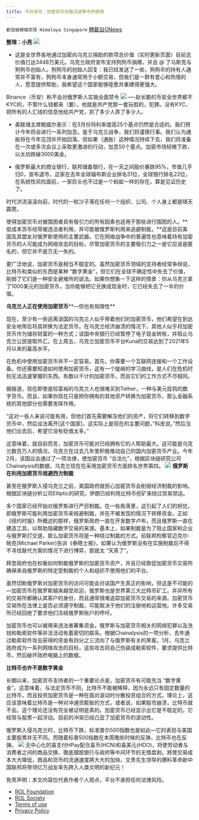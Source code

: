 ```yaml
---
title: 今日说币：加密货币在俄乌战争中的使用
---
```

`新加坡狮城农场 Himalaya Singapore` [轉載自GNews](https://gnews.org/zh-hans/2100579/)

**整理：小亮**
![](https://assets.gnews.org/wp-content/uploads/2022/03/22-1-scaled.jpg)
- 这是全世界各地通过加密向乌克兰捐助的款项总价值（实时更新页面）目前总价值已达3448万美元。乌克兰政府宣布支持狗狗币捐赠，并且 @ 了马斯克与狗狗币创始人。狗狗币的创始人回复：我已经发送了一些，狗狗币的持有人通常并不富有，狗狗币本身通常用于小额交易，但我们是一群有爱心和热情的人，愿意提供帮助，我希望这个国家能够痊愈并重建得更强大。


Binance（币安）称不会对俄罗斯人实施全面禁令
![](https://assets.gnews.org/wp-content/uploads/2022/03/33-1.jpg)
—-赵长鹏的币安全世界都不KYC的，不管什么钱都来（要），他就是共产党那一套玩假的，犯罪。没有KYC，把所有的人汇钱的信息他给共产党，抓了多少人弄了多少人。

- 美联储主席鲍威尔表示：在3月份将利率提高25个基点仍然是合适的。我们预计今年将会进行一系列加息。鉴于乌克兰战争，我们将谨慎行事。我们认为通胀将在今年见顶并开始回落。但如果（通胀）这种情况持续下去，我们将准备在一次或多次会议上采取更激进的行动，加息50个基点。加密市场轻微下跌，以太坊跌破3000美金。


- 俄罗斯最大的商业银行，联邦储备银行，在一天之间股价暴跌95%，市值几乎归0，宣布退市，这家在去年全球福布斯企业排名51位，全球银行排名22位，在系统性风险面前，一家巨头也不过是一个蚂蚁一样的存在，算是见证历史了。


时代洪流滚滚向前，时代的一粒沙子落在任何一个组织、公司、个人身上都是晴天霹雳。

使得加密货币对被围困者具有吸引力的所有因素也适用于那些进行围困的人。**低成本货币经常被违法者利用，并可能被俄罗斯利用来逃避制裁，**这是目前美国及其盟友对俄罗斯使用的主要武器。它在网络战争中的普遍性也意味着持有加密货币的人可能成为网络攻击的目标，尽管加密货币的主要吸引力之一是它应该是匿名的，但它并不是万无一失的。

更广泛地说，加密货币是相当不稳定的。虽然加密货币领域的支持者经常争辩说，比特币和类似的东西是某种 “数字黄金”，但它们在全球不确定性中失去了价值，削弱了它们是一种安全避难所的说法。如果你想象一下这样的情景：你从乌克兰拿了1000美元的加密货币，当你能够把它兑换成现金时，它已经失去了一半的价值。

**乌克兰人正在使用加密货币****—但也有局限性**

现在，至少有一些逃离该国的乌克兰人似乎带着他们的加密货币，他们希望在到达安全地带后将其转换为法定货币。在乌克兰经济崩溃的情况下，其他人似乎将加密货币作为储存财富的一种方式；该国中央银行已经暂停了电子现金转账，并阻止乌克兰公民提取外汇。在上周五，乌克兰加密货币平台Kuna的交易达到了2021年5月以来的最高水平。

在危机中使用加密货币并不一定容易。首先，你需要一个互联网连接和一个工作设备。你还需要知道如何使用加密货币，这有一个陡峭的学习曲线，是人们在危机时刻无法迅速掌握的东西。有数以千计的加密货币，而且它们的工作方式不尽相同。

据报道，现在即使是较富裕的乌克兰人也很难买到Tether，一种与美元挂钩的数字货币。而且，如果你现在只是把你拥有的其他资产转换为加密货币，那么金融系统的其他部分也需要发挥作用。

“这对一些人来说可能有用，但他们首先需要解冻他们的资产，将它们转移到数字货币中，然后设法离开[这个国家]，这实际上是现在的主要问题，”科皮说。”然后当他们出去后，希望它没有贬值太多。”

这意味着，就目前而言，加密货币可能对已经拥有它的人帮助最大。这可能是乌克兰数百万人的情况，乌克兰在过去几年里积极推动自己的国内加密货币产业。今年2月，该国议会通过了一项法律，使加密货币 “合法化”，根据区块链研究公司Chainalysis的数据，乌克兰现在在采用加密货币方面排名世界第四。
![](https://assets.gnews.org/wp-content/uploads/2022/03/44.png)
**俄罗斯在利用加密货币规避西方制裁**

甚至在俄罗斯入侵乌克兰之前，美国政府就担心加密货币会削弱经济制裁的影响。根据区块链分析公司Elliptic的研究，伊朗已经利用比特币挖矿来绕过贸易禁运。

多个国家已经开始对俄罗斯进行严厉制裁。在一些角落里，这引起了人们的担忧，即俄罗斯可能利用加密货币来规避制裁，并在不被发现的情况下转移资金。正如《纽约时报》所概述的那样，俄罗斯政府一直在开发数字卢布，而且俄罗斯一直在建造工具，以帮助隐藏数字交易的来源。基本上，如果制裁是为了阻止国家和企业与俄罗斯打交道，那么加密货币将是一种绕过制裁的方式。前联邦检察官迈克尔-帕克(Michael Parker)告诉《泰晤士报》，如果认为俄罗斯没有在实施制裁后不得不寻找替代方案的情况下进行博弈，那就太 “天真了”。

拜登政府也在权衡如何制裁俄罗斯的加密货币资产，并且已经敦促加密货币交易所确保来自俄罗斯的特定受制裁的个人和组织不使用他们的平台。

虽然切断俄罗斯对加密货币的访问可能会对该国产生真正的影响，但这是不可能的—加密货币在俄罗斯越来越受欢迎，俄罗斯也是世界第三大比特币矿工。并非所有的交易所都确认其客户的身份，而且通常很难追踪加密货币交易的来源。加密货币交易所在法律上是否必须遵守制裁，可能取决于他们的注册地和运营地。许多交易所已经回绝了要求他们冻结俄罗斯账户的呼吁。

加密货币也可以被用来违法者筹集资金。俄罗斯与加密货币相关的网络犯罪以及洗钱和勒索软件等非法活动有着密切的联系。根据Chainalysis的一项分析，去年通过勒索软件攻击获得的资金有四分之三流向了与俄罗斯有关的黑客。1月，乌克兰政府成为一系列网络攻击的目标，这些攻击将自己伪装成勒索软件，要求提供比特币，然后破坏政府电脑上的数据。

**比特币也许不是数字黄金**

长期以来，加密货币支持者的一个重要论点是，加密货币有可能充当 “数字黄金”。这意味着，与法定货币不同，比特币不能被稀释，因为永远只有固定数量的比特币，而且投资加密货币是一种在面对波动时分散投资组合的方式。理论上，这应该意味着比特币是一种对冲通货膨胀的方式，或者说，如果股市崩溃，比特币就不会。这个理论还没有完全被证明是真的。加密货币已经显示出它是不稳定的，它经常与股票一起浮动。目前的冲突已经凸显了加密货币的波动性。

俄罗斯入侵乌克兰时，比特币下跌，标准普尔500指数也是如此—它的表现与美国主要股票并无不同。而随着标普500指数在本周晚些时候的反弹，比特币也在反弹。
![](https://assets.gnews.org/wp-content/uploads/2022/03/55.png)
无中心化的喜支付HPay配合喜币(HCN)和喜美元(HDO)，将使劳动者与消费者之间的商品交换、徹底摆脱银行与政府等中间环节的无情盘剥。將使交易成本大大降低，商品和货币的流通速度將大大的加快，文贵先生领导的爆料革命新中国联邦将带领亿万战友率先跨入人类文明的新纪元！

 

免责声明：本文内容仅代表作者个人观点，平台不承担任何法律风险。

- [ROL Foundation](https://rolfoundation.org/)
- [ROL Society](https://rolsociety.org/)
- [Terms of use](https://gnews.org/terms-of-use-3/)
- [Privacy Policy](https://gnews.org/privacy-policy/)
